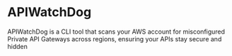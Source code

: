 # APIWatchDog
APIWatchDog is a CLI tool that scans your AWS account for misconfigured Private API Gateways across regions, ensuring your APIs stay secure and hidden
